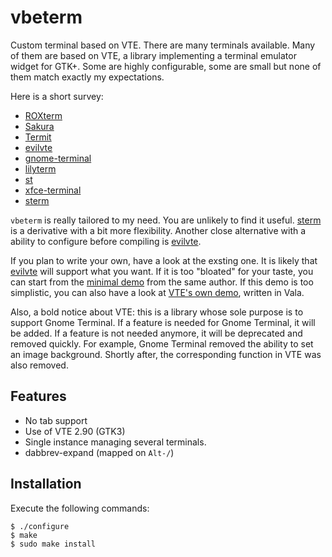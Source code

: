vbeterm
=======

Custom terminal based on VTE. There are many terminals available. Many
of them are based on VTE, a library implementing a terminal emulator
widget for GTK+. Some are highly configurable, some are small but none
of them match exactly my expectations.

Here is a short survey:

 - [ROXterm](http://roxterm.sourceforge.net/)
 - [Sakura](http://pleyades.net/david/sakura)
 - [Termit](http://github.com/nonstop/termit/wiki)
 - [evilvte][]
 - [gnome-terminal](http://en.wikipedia.org/wiki/gnome_terminal)
 - [lilyterm](http://lilyterm.luna.com.tw/)
 - [st](http://st.suckless.org/)
 - [xfce-terminal](http://www.xfce.org/projects/terminal/)
 - [sterm][]

`vbeterm` is really tailored to my need. You are unlikely to find it
useful. [sterm][] is a derivative with a bit more flexibility. Another
close alternative with a ability to configure before compiling is
[evilvte][].

If you plan to write your own, have a look at the exsting one. It is
likely that [evilvte][] will support what you want. If it is too
"bloated" for your taste, you can start from the
[minimal demo](http://www.calno.com/evilvte/demo.c) from the same
author. If this demo is too simplistic, you can also have a look at
[VTE's own demo](https://github.com/GNOME/vte/blob/master/src/app.vala),
written in Vala.

Also, a bold notice about VTE: this is a library whose sole purpose is
to support Gnome Terminal. If a feature is needed for Gnome Terminal,
it will be added. If a feature is not needed anymore, it will be
deprecated and removed quickly. For example, Gnome Terminal removed
the ability to set an image background. Shortly after, the
corresponding function in VTE was also removed.

[sterm]: https://github.com/pyr/sterm
[evilvte]: http://www.calno.com/evilvte/

Features
--------

 - No tab support
 - Use of VTE 2.90 (GTK3)
 - Single instance managing several terminals.
 - dabbrev-expand (mapped on `Alt-/`)

Installation
------------

Execute the following commands:

    $ ./configure
    $ make
    $ sudo make install
